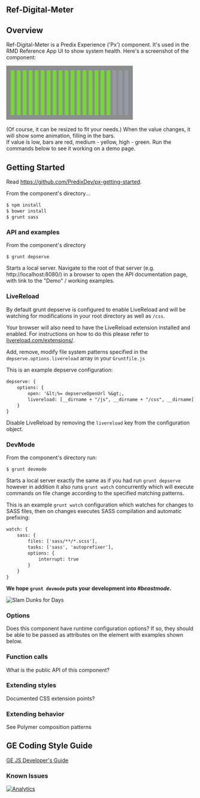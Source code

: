 Ref-Digital-Meter
-----------------------------------------------

## Overview

Ref-Digital-Meter is a Predix Experience ('Px') component.  It's used in the RMD Reference App UI to show system health.
Here's a screenshot of the component:

<img src="digital-meter.png"></img>

(Of course, it can be resized to fit your needs.)  When the value changes, it will show some animation, filling in the bars.  
If value is low, bars are red, medium - yellow, high - green.
Run the commands below to see it working on a demo page.

## Getting Started

Read https://github.com/PredixDev/px-getting-started.

From the component's directory...

```
$ npm install
$ bower install
$ grunt sass
```

### API and examples

From the component's directory

```
$ grunt depserve
```

Starts a local server. Navigate to the root of that server (e.g. http://localhost:8080/) in a browser to open the API documentation page, with link to the "Demo" / working examples.

### LiveReload

By default grunt depserve is configured to enable LiveReload and will be watching for modifications in your root directory as well as `/css`.

Your browser will also need to have the LiveReload extension installed and enabled. For instructions on how to do this please refer to [livereload.com/extensions/](http://livereload.com/extensions/).

Add, remove, modify file system patterns specified in the `depserve.options.livereload` array in your `Gruntfile.js`

This is an example depserve configuration:

```
depserve: {
    options: {
        open: '&lt;%= depserveOpenUrl %&gt;,
        livereload: [__dirname + "/js", __dirname + "/css", __dirname]
    }
}
```

Disable LiveReload by removing the `livereload` key from the configuration object.

### DevMode

From the component's directory run:

```
$ grunt devmode
```

Starts a local server exactly the same as if you had run `grunt depserve` however in addition it also runs `grunt watch` concurrently which will execute commands on file change according to the specified matching patterns.

This is an example `grunt watch` configuration which watches for changes to SASS files, then on changes executes SASS compilation and automatic prefixing:

```
watch: {
    sass: {
        files: ['sass/**/*.scss'],
        tasks: ['sass', 'autoprefixer'],
        options: {
            interrupt: true
        }
    }
}
```

**We hope `grunt devmode` puts your development into *#beastmode*.**

<img src="http://imgc.allpostersimages.com/images/P-488-488-90/71/7108/JJUV100Z/posters/teen-wolf-beast-mode.jpg" alt="Slam Dunks for Days" width=
"250" />

### Options

Does this component have runtime configuration options?  If so, they should be able to be passed as attributes on the element with examples shown below.

### Function calls

What is the public API of this component?

### Extending styles

Documented CSS extension points?

### Extending behavior

See Polymer composition patterns

GE Coding Style Guide
---------------------

[GE JS Developer's Guide](https://github.com/GeneralElectric/javascript)


### Known Issues

[![Analytics](https://ga-beacon.appspot.com/UA-82773213-1/ref-digital-meter/readme?pixel)](https://github.com/PredixDev)

